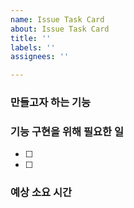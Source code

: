 ```yaml
---
name: Issue Task Card
about: Issue Task Card
title: ''
labels: ''
assignees: ''

---
```


### 만들고자 하는 기능


### 기능 구현을 위해 필요한 일
- [ ] 
- [ ] 

### 예상 소요 시간
